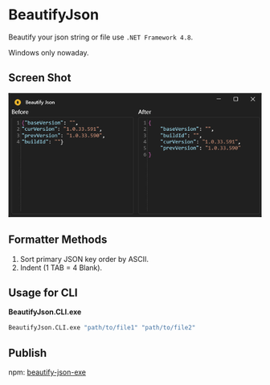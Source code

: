 # BeautifyJson

Beautify your json string or file use `.NET Framework 4.8`.

Windows only nowaday.

## Screen Shot

![image-20240510224753907](https://github.com/emako/BeautifyJson/raw/master/assets/image-20240510224753907.png)

## Formatter Methods

1. Sort primary JSON key order by ASCII.
2. Indent (1 TAB = 4 Blank).

## Usage for CLI

**BeautifyJson.CLI.exe**

```bash
BeautifyJson.CLI.exe "path/to/file1" "path/to/file2"
```

## Publish

npm: [beautify-json-exe](https://www.npmjs.com/package/beautify-json-exe)
